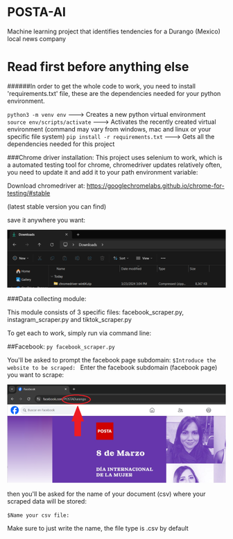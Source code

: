 # POSTA-AI
Machine learning project that identifies tendencies for a Durango (Mexico) local news company

# Read first before anything else
######In order to get the whole code to work, you need to install 'requirements.txt' file, these are the dependencies needed for your python environment.

`python3 -m venv env` ---> Creates a new python virtual environment
`source env/scripts/activate` ---> Activates the recently created virtual environment (command may vary from windows, mac and linux or your specific file system)
`pip install -r requirements.txt` ---> Gets all the dependencies needed for this project

###Chrome driver installation:
This project uses selenium to work, which is a automated testing tool for chrome, chromedriver updates relatively often, you need to update it and add it to your path environment variable:

Download chromedriver at: https://googlechromelabs.github.io/chrome-for-testing/#stable

(latest stable version you can find)

save it anywhere you want:

![alt text](image-2.png)


###Data collecting module:

This module consists of 3 specific files: facebook_scraper.py, instagram_scraper.py and tiktok_scraper.py

To get each to work, simply run via command line:

##Facebook:
`py facebook_scraper.py`

You'll be asked to prompt the facebook page subdomain:
`$Introduce the website to be scraped: `
Enter the facebook subdomain (facebook page) you want to scrape:

![alt text](image-1.png)

then you'll be asked for the name of your document (csv) where your scraped data will be stored:

`$Name your csv file: `

Make sure to just write the name, the file type is .csv by default



